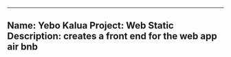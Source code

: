 ---------------------------------------------------------------------
Name: Yebo Kalua
Project: Web Static
Description: creates a front end for the web app air bnb
---------------------------------------------------------------------
